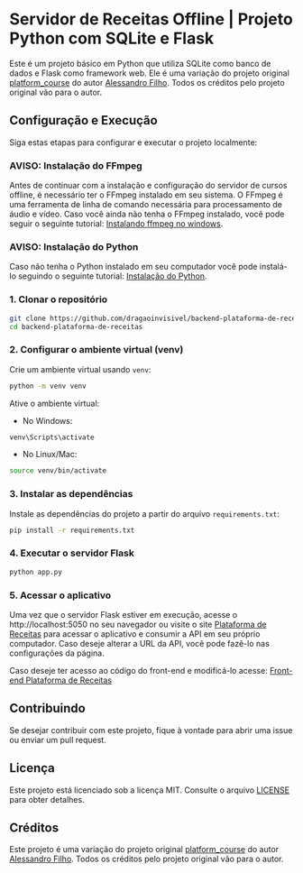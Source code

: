 # Servidor de Receitas Offline | Projeto Python com SQLite e Flask

Este é um projeto básico em Python que utiliza SQLite como banco de dados e Flask como framework web. Ele é uma variação do projeto original [platform_course](https://github.com/Alessandro-filho/platform_course) do autor [Alessandro Filho](https://github.com/Alessandro-filho). Todos os créditos pelo projeto original vão para o autor.

## Configuração e Execução

Siga estas etapas para configurar e executar o projeto localmente:

### AVISO: Instalação do FFmpeg

Antes de continuar com a instalação e configuração do servidor de cursos offline, é necessário ter o FFmpeg instalado em seu sistema. O FFmpeg é uma ferramenta de linha de comando necessária para processamento de áudio e vídeo. Caso você ainda não tenha o FFmpeg instalado, você pode seguir o seguinte tutorial: [Instalando ffmpeg no windows](https://pt.wikihow.com/Instalar-o-FFmpeg-no-Windows).

### AVISO: Instalação do Python

Caso não tenha o Python instalado em seu computador você pode instalá-lo seguindo o seguinte tutorial: [Instalação do Python](https://tutorial.djangogirls.org/pt/python_installation/).

### 1. Clonar o repositório

```bash
git clone https://github.com/dragaoinvisivel/backend-plataforma-de-receitas.git
cd backend-plataforma-de-receitas
```

### 2. Configurar o ambiente virtual (venv)

Crie um ambiente virtual usando `venv`:

```bash
python -m venv venv
```

Ative o ambiente virtual:

- No Windows:

```bash
venv\Scripts\activate
```

- No Linux/Mac:

```bash
source venv/bin/activate
```

### 3. Instalar as dependências

Instale as dependências do projeto a partir do arquivo `requirements.txt`:

```bash
pip install -r requirements.txt
```

### 4. Executar o servidor Flask

```bash
python app.py
```

### 5. Acessar o aplicativo

Uma vez que o servidor Flask estiver em execução, acesse o http://localhost:5050 no seu navegador ou visite o site [Plataforma de Receitas](https://plataforma-de-receitas.vercel.app/) para acessar o aplicativo e consumir a API em seu próprio computador. Caso deseje alterar a URL da API, você pode fazê-lo nas configurações da página.

Caso deseje ter acesso ao código do front-end e modificá-lo acesse: [Front-end Plataforma de Receitas](https://github.com/dragaoinvisivel/frontend-plataforma-de-receitas) 

## Contribuindo

Se desejar contribuir com este projeto, fique à vontade para abrir uma issue ou enviar um pull request.

## Licença

Este projeto está licenciado sob a licença MIT. Consulte o arquivo [LICENSE](LICENSE) para obter detalhes.

## Créditos

Este projeto é uma variação do projeto original [platform_course](https://github.com/Alessandro-filho/platform_course) do autor [Alessandro Filho](https://github.com/Alessandro-filho). Todos os créditos pelo projeto original vão para o autor.
